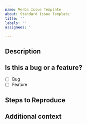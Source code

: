 ```yaml
---
name: Verba Issue Template
about: Standard Issue Template
title: ''
labels: ''
assignees: ''

---
```


## Description
<!-- A clear and concise description of what the issue is. Please include if this is a bug or a feature request. -->

## Is this a bug or a feature?
- [ ] Bug
- [ ] Feature

## Steps to Reproduce
<!-- If this is a bug, please provide detailed steps on how to reproduce the issue. If this is a feature, please describe what you want to be added or changed. -->

## Additional context
<!-- Add any other context about the problem here. -->
